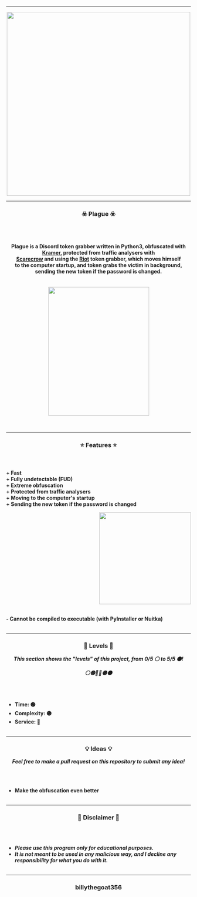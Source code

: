-----

<p align="center">
<img src="https://repository-images.githubusercontent.com/430853217/b9e21ff2-b3eb-4775-a261-f9d83d4ee862", width="500", height="500">
</p>

-----

### <p align="center">☣️ Plague ☣️</p>

<br><br>
<p align="center">
<strong>
Plague is a Discord token grabber written in Python3, obfuscated with <a href="https://github.com/billythegoat356/Kramer">Kramer</a>, protected from traffic analysers with
<br>
<a href="https://github.com/billythegoat356/Scarecrow">Scarecrow</a> and using the <a href="https://github.com/billythegoat356/Riot">Riot</a> token grabber, which moves himself
<br>
to the computer startup, and token grabs the victim in background, sending the new token if the password is changed.
<br><br><br>
</strong>
<img src="https://cdn.discordapp.com/attachments/892840615732195340/913913021275975730/unknown.png" width="275", height="350">
</p>
<br>

-----

### <p align="center">⭐ Features ⭐</p>

<br><br>
<strong>+ Fast</strong>
<br>
<strong>+ Fully undetectable (FUD)</strong>
<br>
<strong>+ Extreme obfuscation</strong>
<br>
<strong>+ Protected from traffic analysers</strong>
<br>
<strong>+ Moving to the computer's startup</strong>
<br>
<strong>+ Sending the new token if the password is changed</strong>
<br>

<p align="right">
<img src="https://repository-images.githubusercontent.com/430853217/b9e21ff2-b3eb-4775-a261-f9d83d4ee862" width="250", height="250">
</p>

<br>
<strong>- Cannot be compiled to executable (with PyInstaller or Nuitka)</strong>
<br><br>

-----

### <p align="center">🎯 Levels 🎯</p>

<p align="center"><strong><i>This section shows the "levels" of this project, from 0/5 ⚪ to 5/5 ⚫!</i></strong</p>
<p align="center"><strong><i>⚪🟢🔵🔴🟣⚫</i></strong</p>

<br><br>
* Time: 🟢
* Complexity: 🟣
* Service: 🔴
<br><br>

-----

### <p align="center">💡 Ideas 💡</p>

<p align="center"><strong><i>Feel free to make a pull request on this repository to submit any idea!</i></strong</p>

<br><br>
* Make the obfuscation even better
<br><br>

-----

### <p align="center">📌 Disclaimer 📌</p>

<br><br>
* ***Please use this program only for educational purposes.***
* ***It is not meant to be used in any malicious way, and I decline any responsibility for what you do with it.***
<br><br>

-----

### <p align="center">billythegoat356</p>
